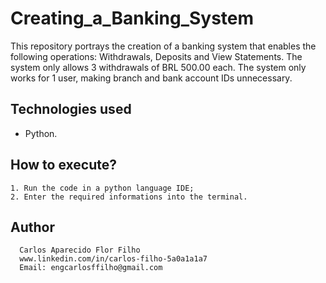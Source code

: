 # Creating_a_Banking_System

This repository portrays the creation of a banking system that enables the following operations: Withdrawals, Deposits and View Statements. The system only allows 3 withdrawals of BRL 500.00 each. The system only works for 1 user, making branch and bank account IDs unnecessary.


## Technologies used

  - Python.


## How to execute?

    1. Run the code in a python language IDE;
    2. Enter the required informations into the terminal.


## Author

      Carlos Aparecido Flor Filho
      www.linkedin.com/in/carlos-filho-5a0a1a1a7
      Email: engcarlosffilho@gmail.com
